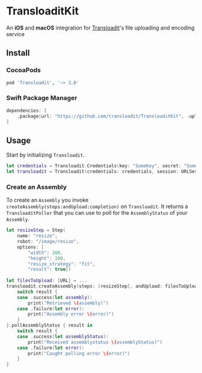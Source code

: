 # TransloaditKit

An **iOS** and **macOS** integration for [Transloadit](https://transloadit.com)'s file uploading and encoding service

## Install

### CocoaPods

```ruby
pod 'Transloadit', '~> 3.0'
```

### Swift Package Manager

```swift
dependencies: [
    .package(url: "https://github.com/transloadit/TransloaditKit", .upToNextMajor(from: "3.0.0"))
]
```

## Usage

Start by initializing `Transloadit`.

```swift
let credentials = Transloadit.Credentials(key: "SomeKey", secret: "SomeSecret")
let transloadit = Transloadit(credentials: credentials, session: URLSession.shared)
```

### Create an Assembly

To create an `Assembly` you invoke `createAssembly(steps:andUpload:completion)` on `Transloadit`.
It returns a `TransloaditPoller` that you can use to poll for the `AssemblyStatus` of your `Assembly`.

```swift
let resizeStep = Step(
    name: "resize",
    robot: "/image/resize",
    options: [
        "width": 200,
        "height": 100,
        "resize_strategy": "fit",
        "result": true])
        
let filesToUpload: [URL] = ...
transloadit.createAssembly(steps: [resizeStep], andUpload: filesToUpload) { result in
    switch result {
    case .success(let assembly):
        print("Retrieved \(assembly)")
    case .failure(let error):
        print("Assembly error \(error)")
    }
}.pollAssemblyStatus { result in
    switch result {
    case .success(let assemblyStatus):
        print("Received assemblystatus \(assemblyStatus)")
    case .failure(let error):
        print("Caught polling error \(error)")
    }
}
```
